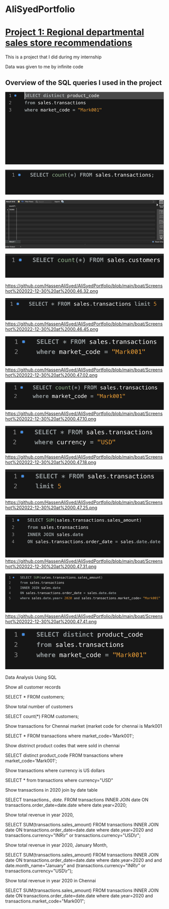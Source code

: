  # AliSyedPortfolio


# [Project 1: Regional departmental sales store recommendations](https://github.com/HassenAliSyed/AliSyedPortfolio)

This is a project that I did during my internship

Data was given to me by infinite code

## Overview of the SQL queries I used in the project
 ![](images/Screenshot%202022-12-27%20at%2001.46.35.png)


![](/boat/1.png)

![](/boat/Screenshot%202022-12-30%20at%2000.46.10.png)

![](/boat/2.png)

https://github.com/HassenAliSyed/AliSyedPortfolio/blob/main/boat/Screenshot%202022-12-30%20at%2000.46.32.png

![](/boat/3.png)
https://github.com/HassenAliSyed/AliSyedPortfolio/blob/main/boat/Screenshot%202022-12-30%20at%2000.46.45.png

![](/boat/4.png)
https://github.com/HassenAliSyed/AliSyedPortfolio/blob/main/boat/Screenshot%202022-12-30%20at%2000.47.02.png

![](/boat/5.png)
https://github.com/HassenAliSyed/AliSyedPortfolio/blob/main/boat/Screenshot%202022-12-30%20at%2000.47.10.png

![](/boat/6.png)
https://github.com/HassenAliSyed/AliSyedPortfolio/blob/main/boat/Screenshot%202022-12-30%20at%2000.47.18.png

![](/boat/7.png)
https://github.com/HassenAliSyed/AliSyedPortfolio/blob/main/boat/Screenshot%202022-12-30%20at%2000.47.25.png

![](/boat/8.png)
https://github.com/HassenAliSyed/AliSyedPortfolio/blob/main/boat/Screenshot%202022-12-30%20at%2000.47.31.png

![](/boat/9.png)
https://github.com/HassenAliSyed/AliSyedPortfolio/blob/main/boat/Screenshot%202022-12-30%20at%2000.47.41.png

![](/boat/10.png)

Data Analysis Using SQL

Show all customer records

SELECT * FROM customers;

Show total number of customers

SELECT count(*) FROM customers;

Show transactions for Chennai market (market code for chennai is Mark001

SELECT * FROM transactions where market_code='Mark001';

Show distrinct product codes that were sold in chennai

SELECT distinct product_code FROM transactions where market_code='Mark001';

Show transactions where currency is US dollars

SELECT * from transactions where currency="USD"

Show transactions in 2020 join by date table

SELECT transactions.*, date.* FROM transactions INNER JOIN date ON transactions.order_date=date.date where date.year=2020;

Show total revenue in year 2020,

SELECT SUM(transactions.sales_amount) FROM transactions INNER JOIN date ON transactions.order_date=date.date where date.year=2020 and transactions.currency="INR\r" or transactions.currency="USD\r";

Show total revenue in year 2020, January Month,

SELECT SUM(transactions.sales_amount) FROM transactions INNER JOIN date ON transactions.order_date=date.date where date.year=2020 and and date.month_name="January" and (transactions.currency="INR\r" or transactions.currency="USD\r");

Show total revenue in year 2020 in Chennai

SELECT SUM(transactions.sales_amount) FROM transactions INNER JOIN date ON transactions.order_date=date.date where date.year=2020 and transactions.market_code="Mark001";
